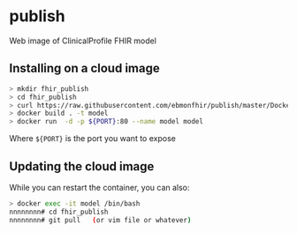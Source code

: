 # publish
Web image of ClinicalProfile FHIR model

## Installing on a cloud image
```bash
> mkdir fhir_publish
> cd fhir_publish
> curl https://raw.githubusercontent.com/ebmonfhir/publish/master/Docker/Dockerfile > Dockerfile
> docker build . -t model
> docker run  -d -p ${PORT}:80 --name model model
```

Where `${PORT}` is the port you want to expose

## Updating the cloud image
While you can restart the container, you can also:
```bash
> docker exec -it model /bin/bash
nnnnnnnn# cd fhir_publish
nnnnnnnn# git pull   (or vim file or whatever)
